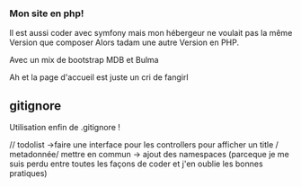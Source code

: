 ### Mon site en php! 

Il est aussi coder avec symfony mais mon hébergeur ne voulait pas la même Version que composer
Alors tadam une autre Version en PHP. 

Avec un mix de bootstrap MDB et Bulma 

Ah et la page d'accueil est juste un cri de fangirl

## gitignore
Utilisation enfin de .gitignore ! 


// todolist
->faire une interface pour les controllers  pour afficher un title / metadonnée/ mettre en commun 
-> ajout des namespaces (parceque je me suis perdu entre toutes les façons de coder et j'en oublie les bonnes pratiques)

